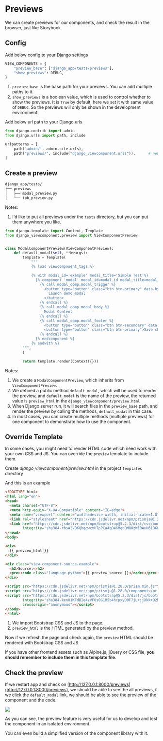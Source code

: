 # Previews

We can create previews for our components, and check the result in the browser, just like Storybook.

## Config

Add below config to your Django settings

```python
VIEW_COMPONENTS = {
    "preview_base": ["django_app/tests/previews"],
    "show_previews": DEBUG,
}
```

1. `preview_base` is the base path for your previews. You can add multiple paths to it.
2. `show_previews` is a boolean value, which is used to control whether to show the previews. It is `True` by default, here we set it with same value of `DEBUG`. So the previews will only be shown in the development environment.

Add below url path to your Django urls

```python
from django.contrib import admin
from django.urls import path, include

urlpatterns = [
    path('admin/', admin.site.urls),
    path("previews/", include("django_viewcomponent.urls")),      # new
]
```

## Create a preview

```bash
django_app/tests/
├── previews
│   ├── modal_preview.py
│   └── tab_preview.py
```

Notes:

1. I'd like to put all previews under the `tests` directory, but you can put them anywhere you like.

```python
from django.template import Context, Template
from django_viewcomponent.preview import ViewComponentPreview


class ModalComponentPreview(ViewComponentPreview):
    def default_modal(self, **kwargs):
        template = Template(
            """
            {% load viewcomponent_tags %}

            {% with modal_id='example' modal_title='Simple Test'%}
              {% component 'modal' modal_id=modal_id modal_title=modal_title as modal_comp %}
                {% call modal_comp.modal_trigger %}
                  <button type="button" class="btn btn-primary" data-bs-toggle="modal" data-bs-target="#{{ modal_id }}">
                    Launch demo modal
                  </button>
                {% endcall %}
                {% call modal_comp.modal_body %}
                  Modal Content
                {% endcall %}
                {% call modal_comp.modal_footer %}
                  <button type="button" class="btn btn-secondary" data-bs-dismiss="modal">Close</button>
                  <button type="button" class="btn btn-primary">Save changes</button>
                {% endcall %}
              {% endcomponent %}
            {% endwith %}
        """,
        )

        return template.render(Context({}))
```

Notes:

1. We create a `ModalComponentPreview`, which inherits from `ViewComponentPreview`.
2. We defined a public method `default_modal`, which will be used to render the preview, and `default_modal` is the name of the preview, the returned value is `preview_html` in the `django_viewcomponent/preview.html`
3. When Django server run, it will search files in the `preview_base` path, and render the preview by calling the methods, `default_modal` in this case.
4. In most cases, you can create multiple methods (multiple previews) for one component to demonstrate how to use the component.

## Override Template

In some cases, you might need to render HTML code which need work with your own CSS and JS. You can override the `preview` template to include them.

Create *django_viewcomponent/preview.html* in the project `templates` directory

And this is an example

```html
<!DOCTYPE html>
<html lang="en">
<head>
  <meta charset="UTF-8">
  <meta http-equiv="X-UA-Compatible" content="IE=edge">
  <meta name="viewport" content="width=device-width, initial-scale=1.0">
  <link rel="stylesheet" href="https://cdn.jsdelivr.net/npm/prismjs@1.28.0/themes/prism.min.css">
  <link href="https://cdn.jsdelivr.net/npm/bootstrap@5.2.3/dist/css/bootstrap.min.css" rel="stylesheet"
        integrity="sha384-rbsA2VBKQhggwzxH7pPCaAqO46MgnOM80zW1RWuH61DGLwZJEdK2Kadq2F9CUG65" crossorigin="anonymous">
</head>
<body>

<div>
  {{ preview_html }}
</div>

<div class="view-component-source-example">
  <h2>Source:</h2>
  <pre><code class="language-python">{{ preview_source }}</code></pre>
</div>

<script src="https://cdn.jsdelivr.net/npm/prismjs@1.28.0/prism.min.js"></script>
<script src="https://cdn.jsdelivr.net/npm/prismjs@1.28.0/components/prism-python.min.js"></script>
<script src="https://cdn.jsdelivr.net/npm/bootstrap@5.2.3/dist/js/bootstrap.bundle.min.js"
        integrity="sha384-kenU1KFdBIe4zVF0s0G1M5b4hcpxyD9F7jL+jjXkk+Q2h455rYXK/7HAuoJl+0I4"
        crossorigin="anonymous"></script>
</body>
</html>
```

1. We import Bootstrap CSS and JS to the page.
2. `preview_html` is the HTML generated by the preview method.

Now if we refresh the page and check again, the `preview` HTML should be rendered with Bootstrap CSS and JS.

If you have other frontend assets such as Alpine.js, jQuery or CSS file, **you should remember to include them in this template file**.

## Check the preview

If we restart app and check on [http://127.0.0.1:8000/previews](http://127.0.0.1:8000/previews), we should be able to see the all previews, if we click the `default_modal` link, we should be able to see the preview of the component and the code.

![](./images/modal-preview.png)

As you can see, the preview feature is very useful for us to develop and test the component in an isolated environment.

You can even build a simplified version of the component library with it.
